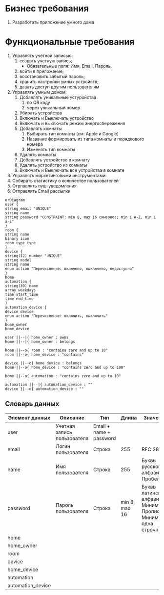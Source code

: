 # Бизнес требования
1. Разработать приложение умного дома 
# Функциональные требования
1. Управлять учетной записью:
   1. создать учетную запись;
      - Обязательные поля: Имя, Email, Пароль.
   2. войти в приложение;
   3. восстановить забытый пароль;
   4. хранить настройки умных устройств;
   5. давать доступ другим пользователям
2. Управлять умным домом:
   1. Добавлять уникальные устуройства
      1. по QR коду
      2. через уникальный номер
   2. Убирать устройства
   3. Включать и Выключать устройство
   4. Включать и выключать режим энергосбережения
   5. Добавлять комнаты
      1. Выбирать тип комнаты (см. Apple и Google)
      2. Название формировать из типа комнаты и порядкового номера
      3. Изменять тип комнаты
   6. Удалять комнаты
   7. Добавлять устройство в комнату
   8. Удалять устройство из комнаты
   9. Включать и Выключать все устройства в комнате
3. Управлять маркетинговыми инструментами:
  1. Собирать статистику о количестве пользователей
  2. Отрпавлять пуш-уведомления
  3. Отправлять Email рассылки 

```mermaid
erDiagram
user {
string email "UNIQUE"
string name
string password "CONSTRAINT: min 8, max 16 символов; min 1 A-Z, min 1 a-z"
}
room { 
string name
binary icon
room_type type
}
device {
string(12) number "UNIQUE"
string model
string name
enum action "Перечисление: включено, выключено, недоступно"
}
home
automation {
string(30) name
array weekdays
time start_time
time end_time
}
automation_device {
device device
enum action "Перечисление: включить, выключить"
}
home_owner
home_device

user ||--|{ home_owner : owns
home ||--|{ home_owner : belongs

home ||--o{ room : "contains zero and up to 10"
room ||--o{ home_device : "contains"

device ||--o{ home_device : belongs
home ||--o{ home_device : "contains zero and up to 100"

home ||--o{ automation : "contains zero and up to 10"

automation ||--|{ automation_device : ""
device }|--o{ automation_device : ""

```

## Словарь данных
| Элемент данных     | Описание                    | Тип                     | Длина         | Значения                                                               |
| ------------------ | --------------------------- | ----------------------- | ------------- | ---------------------------------------------------------------------- |
| user               | Учетная запись пользователя | Email + name + password |               |                                                                        |
| email              | Логин пользователя          | Строка                  | 255           | RFC 2821                                                               |
| name               | Имя пользователя            | Строка                  | 255           | Буквы русского алфавита. Пробелы.                                      |
| password           | Пароль пользователя         | Строка                  | min 8, max 16 | Буквы латинского алфавита. Минимум 1 Прописная. Минимум одна строчная. |
| home               |                             |                         |
| home_owner         |                             |                         |
| room               |                             |                         |
| device             |                             |                         |
| home_device        |                             |                         |
| automation         |                             |                         |
| automation_device |                             |                         |